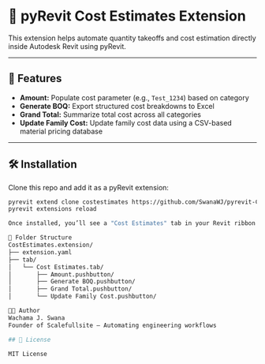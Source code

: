 # 🧮 pyRevit Cost Estimates Extension

This extension helps automate quantity takeoffs and cost estimation directly inside Autodesk Revit using pyRevit.

---

## 📌 Features

- **Amount:** Populate cost parameter (e.g., `Test_1234`) based on category
- **Generate BOQ:** Export structured cost breakdowns to Excel
- **Grand Total:** Summarize total cost across all categories
- **Update Family Cost:** Update family cost data using a CSV-based material pricing database

---

## 🛠 Installation

Clone this repo and add it as a pyRevit extension:

```bash
pyrevit extend clone costestimates https://github.com/SwanaWJ/pyrevit-CostEstimates.git
pyrevit extensions reload

Once installed, you’ll see a "Cost Estimates" tab in your Revit ribbon.

🧩 Folder Structure
CostEstimates.extension/
├── extension.yaml
├── tab/
│   └── Cost Estimates.tab/
│       ├── Amount.pushbutton/
│       ├── Generate BOQ.pushbutton/
│       ├── Grand Total.pushbutton/
│       └── Update Family Cost.pushbutton/

🧑‍💻 Author
Wachama J. Swana
Founder of Scalefullsite – Automating engineering workflows

## 📄 License

MIT License

